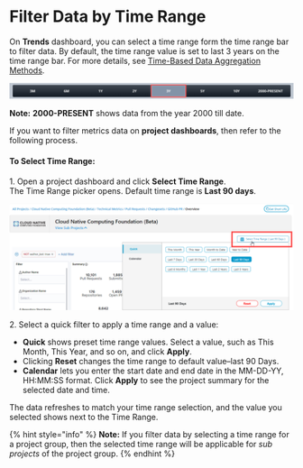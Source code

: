 # Filter Data by Time Range

On **Trends** dashboard, you can select a time range form the time range bar to filter data. By default, the time range value is set to last 3 years on the time range bar. For more details, see [Time-Based Data Aggregation Methods](../trends.md#time-based-data-aggregation-methods).

![Time Range Bar](<../../../.gitbook/assets/time range bar.png>)

**Note:** **2000-PRESENT** shows data from the year 2000 till date.

If you want to filter metrics data on **project dashboards**, then refer to the following process.

#### **To Select Time Range:**

1\. Open a project dashboard and click **Select Time Range**.\
The Time Range picker opens. Default time range is **Last 90 days**.

![Select Time Range](<../../../.gitbook/assets/select time range.png>)

2\. Select a quick filter to apply a time range and a value:

* **Quick** shows preset time range values. Select a value, such as This Month, This Year, and so on, and click **Apply**.
* Clicking **Reset** changes the time range to default value–last 90 Days.
* **Calendar** lets you enter the start date and end date in the MM-DD-YY, HH:MM:SS format. Click **Apply** to see the project summary for the selected date and time.

The data refreshes to match your time range selection, and the value you selected shows next to the Time Range.

{% hint style="info" %}
**Note:** If you filter data by selecting a time range for a project group, then the selected time range will be applicable for _sub projects_ of the project group.
{% endhint %}
